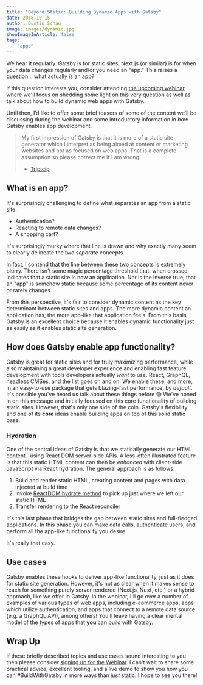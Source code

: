 ```yaml
---
title: "Beyond Static: Building Dynamic Apps with Gatsby"
date: 2018-10-15
author: Dustin Schau
image: images/dynamic.jpg
showImageInArticle: false
tags:
  - "apps"
---
```


We hear it regularly. Gatsby is for static sites, Next.js (or similar) is for when your data changes regularly and/or you need an "app." This raises a question... what actually *is* an app?

If this question interests you, consider attending [the upcoming webinar](https://www.gatsbyjs.com/build-web-apps-webinar) where we'll focus on shedding some light on this very question as well as talk about how to build dynamic web apps with Gatsby.

Until then, I’d like to offer some brief teasers of some of the content we’ll be discussing during the webinar and some introductory information in *how* Gatsby enables app development.

> My first impression of Gatsby is that it is more of a static site generator which I interpret as being aimed at content or marketing websites and not as focused on web apps. That is a complete assumption so please correct me if I am wrong.
> 
> - [Triptcip](https://www.reddit.com/r/reactjs/comments/992n2r/next_vs_gatsby/?st=jn6cojmr&sh=1a53fac1)

## What is an app?

It's surprisingly challenging to define what separates an app from a static site.

- Authentication?
- Reacting to remote data changes?
- A shopping cart?

It's surprisingly murky where that line is drawn and why exactly many seem to clearly delineate the two *separate* concepts.

In fact, I contend that the line between these two concepts is extremely blurry. There isn't some magic percentage threshold that, when crossed, indicates that a static site is now an application. Nor is the inverse true, that an "app" is somehow static because some percentage of its content never or rarely changes.

From this perspective, it's fair to consider dynamic content as the key determinant between static sites and apps. The more dynamic content an application has, the more app-like that application feels. From this basis, Gatsby is an excellent choice because it enables dynamic functionality just as easily as it enables static site generation.

## How does Gatsby enable app functionality?

Gatsby is great for static sites and for truly maximizing performance, while also maintaining a great developer experience and enabling fast feature development with tools developers actually *want* to use. React, GraphQL, headless CMSes, and the list goes on and on. We enable these, and more, in an easy-to-use package that gets blazing-fast performance, by *default*. It's possible you've heard us talk about these things before 😅 We've honed in on this message and initially focused on this core functionality of building static sites. However, that's only one side of the coin. Gatsby's flexibility and one of its **core** ideas enable building apps on top of this solid static base.

### Hydration

One of the central ideas of Gatsby is that we statically generate our HTML content--using React DOM server-side APIs. A less-often illustrated feature is that this static HTML content can then be *enhanced* with client-side JavaScript via React hydration. The general approach is as follows:

1. Build and render static HTML, creating content and pages with data injected at build time
2. Invoke [ReactDOM.hydrate method](https://reactjs.org/docs/react-dom.html#hydrate) to pick up just where we left our static HTML
3. Transfer rendering to the [React reconciler](https://reactjs.org/docs/reconciliation.html)

It's this last phase that bridges the gap between static sites and full-fledged applications. In this phase you can make data calls, authenticate users, and perform all the app-like functionality you desire.

It's really that easy.

## Use cases

Gatsby enables these hooks to deliver app-like functionality, just as it does for static site generation. However, it's not as clear when it makes sense to reach for something purely server rendered (Next.js, Nuxt, etc.) or a hybrid approach, like we offer in Gatsby. In the webinar, I'll go over a number of examples of various types of web apps, including e-commerce apps, apps which utilize authentication, and apps that connect to a remote data source (e.g. a GraphQL API), among others! You'll leave having a clear mental model of the types of apps that **you** can build with Gatsby.

## Wrap Up

If these briefly described topics and use cases sound interesting to you then please consider [signing up for the Webinar](https://www.gatsbyjs.com/build-web-apps-webinar). I can't wait to share some practical advice, excellent tooling, and a live demo to show you how you can #BuildWithGatsby in more ways than *just* static. I hope to see you there!